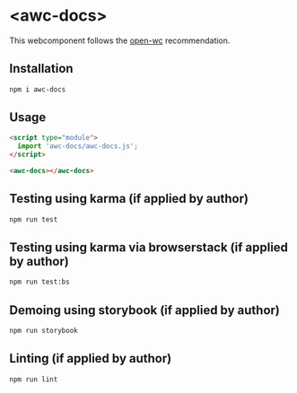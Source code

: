 # \<awc-docs>

This webcomponent follows the [open-wc](https://github.com/open-wc/open-wc) recommendation.

## Installation
```bash
npm i awc-docs
```

## Usage
```html
<script type="module">
  import 'awc-docs/awc-docs.js';
</script>

<awc-docs></awc-docs>
```

## Testing using karma (if applied by author)
```bash
npm run test
```

## Testing using karma via browserstack (if applied by author)
```bash
npm run test:bs
```

## Demoing using storybook (if applied by author)
```bash
npm run storybook
```

## Linting (if applied by author)
```bash
npm run lint
```
